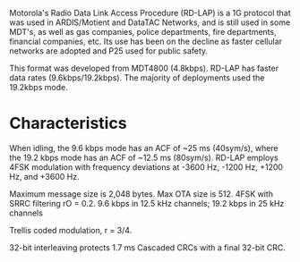 Motorola's Radio Data Link Access Procedure (RD-LAP) is a 1G protocol that was used in ARDIS/Motient and DataTAC Networks, and is still used in some MDT's, as well as gas companies, police departments, fire departments, financial companies, etc. Its use has been on the decline as faster cellular networks are adopted and P25 used for public safety.

This format was developed from MDT4800 (4.8kbps). RD-LAP has faster data rates (9.6kbps/19.2kbps). The majority of deployments used the 19.2kbps mode.

# Characteristics
When idling, the 9.6 kbps mode has an ACF of ~25 ms (40sym/s), where the 19.2 kbps mode has an ACF of ~12.5 ms (80sym/s). RD-LAP employs 4FSK modulation with frequency deviations at -3600 Hz, -1200 Hz, +1200 Hz, and +3600 Hz.

Maximum message size is 2,048 bytes. Max OTA size is 512. 4FSK with SRRC filtering rO = 0.2. 9.6 kbps in 12.5 kHz channels; 19.2 kbps in 25 kHz channels

Trellis coded modulation, r = 3/4.

32-bit interleaving protects 1.7 ms Cascaded CRCs with a final 32-bit CRC.